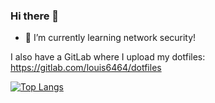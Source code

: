 ### Hi there 👋
- 🌱 I’m currently learning network security!

I also have a GitLab where I upload my dotfiles: https://gitlab.com/louis6464/dotfiles

[![Top Langs](https://github-readme-stats.vercel.app/api/top-langs/?username=ldsvrn&theme=dark&show_icons=true)](https://github.com/anuraghazra/github-readme-stats)

<!--
**ldsvrn/ldsvrn** is a ✨ _special_ ✨ repository because its `README.md` (this file) appears on your GitHub profile.

Here are some ideas to get you started:

- 🔭 I’m currently working on ...
- 🌱 I’m currently learning ...
- 👯 I’m looking to collaborate on ...
- 🤔 I’m looking for help with ...
- 💬 Ask me about ...
- 📫 How to reach me: ...
- 😄 Pronouns: ...
- ⚡ Fun fact: ...
-->
